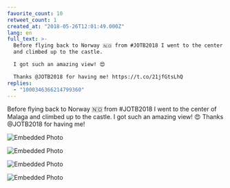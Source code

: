 ```yaml
---
favorite_count: 10
retweet_count: 1
created_at: "2018-05-26T12:01:49.000Z"
lang: en
full_text: >-
  Before flying back to Norway 🇳🇴 from #JOTB2018 I went to the center of Malaga
  and climbed up to the castle.

  I got such an amazing view! 😍

  Thanks @JOTB2018 for having me! https://t.co/21jfGtsLhQ
replies:
  - "1000346366214799360"
---
```


Before flying back to Norway 🇳🇴 from #JOTB2018 I went to the center of Malaga
and climbed up to the castle. I got such an amazing view! 😍 Thanks @JOTB2018
for having me!

<div class="gallery gallery-4">

![Embedded Photo](https://twitter-media-coderbyheart.s3.eu-north-1.amazonaws.com/1000346263123087360-DeHximxW4AE0cK0.jpg)

![Embedded Photo](https://twitter-media-coderbyheart.s3.eu-north-1.amazonaws.com/1000346263123087360-DeHxj9CWAAEUTt7.jpg)

![Embedded Photo](https://twitter-media-coderbyheart.s3.eu-north-1.amazonaws.com/1000346263123087360-DeHxlf2X4AUj574.jpg)

![Embedded Photo](https://twitter-media-coderbyheart.s3.eu-north-1.amazonaws.com/1000346263123087360-DeHxm85XUAA-mMy.jpg)

</div>
